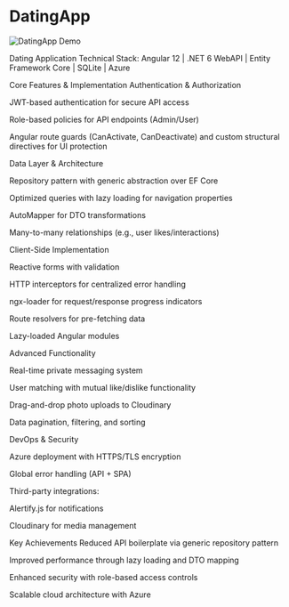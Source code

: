 # DatingApp





![DatingApp Demo](client/src/assets/gifdemo.gif)

Dating Application
Technical Stack: Angular 12 | .NET 6 WebAPI | Entity Framework Core | SQLite | Azure

Core Features & Implementation
Authentication & Authorization

JWT-based authentication for secure API access

Role-based policies for API endpoints (Admin/User)

Angular route guards (CanActivate, CanDeactivate) and custom structural directives for UI protection

Data Layer & Architecture

Repository pattern with generic abstraction over EF Core

Optimized queries with lazy loading for navigation properties

AutoMapper for DTO transformations

Many-to-many relationships (e.g., user likes/interactions)

Client-Side Implementation

Reactive forms with validation

HTTP interceptors for centralized error handling

ngx-loader for request/response progress indicators

Route resolvers for pre-fetching data

Lazy-loaded Angular modules

Advanced Functionality

Real-time private messaging system

User matching with mutual like/dislike functionality

Drag-and-drop photo uploads to Cloudinary

Data pagination, filtering, and sorting

DevOps & Security

Azure deployment with HTTPS/TLS encryption

Global error handling (API + SPA)

Third-party integrations:

Alertify.js for notifications

Cloudinary for media management

Key Achievements
Reduced API boilerplate via generic repository pattern

Improved performance through lazy loading and DTO mapping

Enhanced security with role-based access controls

Scalable cloud architecture with Azure
